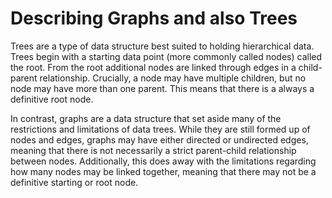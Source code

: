 # Describing Graphs and also Trees

Trees are a type of data structure best suited to holding hierarchical data.  Trees begin with a starting data point (more commonly called nodes) called the root.  From the root additional nodes are linked through edges in a child-parent relationship.  Crucially, a node may have multiple children, but no node may have more than one parent.  This means that there is a always a definitive root node.  

In contrast, graphs are a data structure that set aside many of the restrictions and limitations of data trees.  While they are still formed up of nodes and edges, graphs may have either directed or undirected edges, meaning that there is not necessarily a strict parent-child relationship between nodes.  Additionally, this does away with the limitations regarding how many nodes may be linked together, meaning that there may not be a definitive starting or root node.
